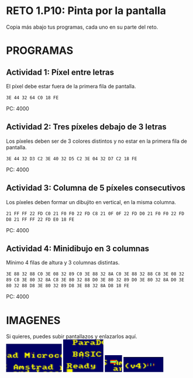 # RETO 1.P10: Pinta por la pantalla
Copia más abajo tus programas, cada uno en su parte del reto.

# PROGRAMAS

## Actividad 1: Píxel entre letras
El píxel debe estar fuera de la primera fila de pantalla.
```
3E 44 32 64 C0 18 FE
```
PC: 4000

## Actividad 2: Tres píxeles debajo de 3 letras
Los píxeles deben ser de 3 colores distintos y no estar en la primera fila de pantalla.
```
3E 44 32 D3 C2 3E 40 32 D5 C2 3E 04 32 D7 C2 18 FE
```
PC: 4000

## Actividad 3: Columna de 5 píxeles consecutivos
Los píxeles deben formar un dibujito en vertical, en la misma columna.
```
21 FF FF 22 FD C0 21 F0 F0 22 FD C8 21 0F 0F 22 FD D0 21 F0 F0 22 FD D8 21 FF FF 22 FD E0 18 FE
```
PC: 4000

## Actividad 4: Minidibujo en 3 columnas
Mínimo 4 filas de altura y 3 columnas distintas.
```
3E 88 32 88 C0 3E 08 32 89 C0 3E 88 32 8A C0 3E 88 32 88 C8 3E 08 32 89 C8 3E 80 32 8A C8 3E 80 32 88 D0 3E 80 32 89 D0 3E 80 32 8A D0 3E 80 32 88 D8 3E 80 32 89 D8 3E 88 32 8A D8 18 FE
```
PC: 4000

# IMAGENES
Si quieres, puedes subir pantallazos y enlazarlos aquí.
![Actividad 1](/pixelentreletras.PNG)
![Actividad 2](/pixelesbajoletras.PNG)
![Actividad 3](/vertical.PNG)
![Actividad 4](/dibujo.PNG)
